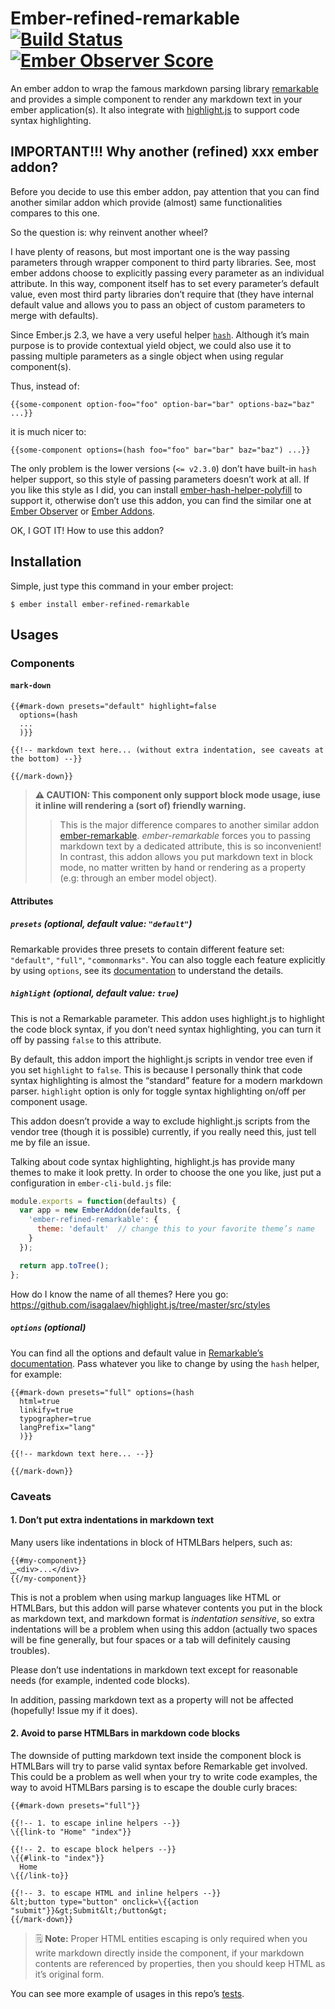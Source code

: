# Ember-refined-remarkable [![Build Status](https://travis-ci.org/very-geek/ember-refined-remarkable.svg?branch=master)](https://travis-ci.org/very-geek/ember-refined-remarkable) [![Ember Observer Score](https://emberobserver.com/badges/ember-refined-remarkable.svg)](https://emberobserver.com/addons/ember-refined-remarkable)

An ember addon to wrap the famous markdown parsing library [remarkable](https://github.com/jonschlinkert/remarkable) and provides a simple component to render any markdown text in your ember application(s). It also integrate with [highlight.js](https://highlightjs.org/) to support code syntax highlighting.

## IMPORTANT!!! Why another (refined) xxx ember addon?

Before you decide to use this ember addon, pay attention that you can find another similar addon which provide (almost) same functionalities compares to this one.

So the question is: why reinvent another wheel?

I have plenty of reasons, but most important one is the way passing parameters through wrapper component to third party libraries. See, most ember addons choose to explicitly passing every parameter as an individual attribute. In this way, component itself has to set every parameter’s default value, even most third party libraries don’t require that (they have internal default value and allows you to pass an object of custom parameters to merge with defaults).

Since Ember.js 2.3, we have a very useful helper [`hash`](http://emberjs.com/api/classes/Ember.Templates.helpers.html#method_hash). Although it’s main purpose is to provide contextual yield object, we could also use it to passing multiple parameters as a single object when using regular component(s).

Thus, instead of:

```htmlbars
{{some-component option-foo="foo" option-bar="bar" options-baz="baz" ...}}
```

it is much nicer to:

```htmlbars
{{some-component options=(hash foo="foo" bar="bar" baz="baz") ...}}
```

The only problem is the lower versions (`<= v2.3.0`) don’t have built-in `hash` helper support, so this style of passing parameters doesn’t work at all. If you like this style as I did, you can install [ember-hash-helper-polyfill](https://github.com/cibernox/ember-hash-helper-polyfill) to support it, otherwise don’t use this addon, you can find the similar one at [Ember Observer](https://emberobserver.com/) or [Ember Addons](https://www.emberaddons.com/).

OK, I GOT IT! How to use this addon?

## Installation

Simple, just type this command in your ember project:

```shell
$ ember install ember-refined-remarkable
```

## Usages

### Components

####  `mark-down`

```htmlbars
{{#mark-down presets="default" highlight=false
  options=(hash
  ...
  )}}

{{!-- markdown text here... (without extra indentation, see caveats at the bottom) --}}

{{/mark-down}}
```

> **⚠️ CAUTION: This component only support block mode usage, iuse it inline will rendering a (sort of) friendly warning.**
>
> > This is the major difference compares to another similar addon [ember-remarkable](https://github.com/johnotander/ember-remarkable). _ember-remarkable_ forces you to passing markdown text by a dedicated attribute, this is so inconvenient! In contrast, this addon allows you put markdown text in block mode, no matter written by hand or rendering as a property (e.g: through an ember model object).

#### Attributes

##### `presets` (optional, default value: `"default"`)

Remarkable provides three presets to contain different feature set: `"default"`, `"full"`, `"commonmarks"`. You can also toggle each feature explicitly by using `options`, see its [documentation](https://github.com/jonschlinkert/remarkable#presets) to understand the details.

##### `highlight` (optional, default value: `true`)

This is not a Remarkable parameter. This addon uses highlight.js to highlight the code block syntax, if you don’t need syntax highlighting, you can turn it off by passing `false` to this attribute.

By default, this addon import the highlight.js scripts in vendor tree even if you set `highlight` to `false`. This is because I personally think that code syntax highlighting is almost the “standard” feature for a modern markdown parser. `highlight` option is only for toggle syntax highlighting on/off per component usage.

This addon doesn’t provide a way to exclude highlight.js scripts from the vendor tree (though it is possible) currently, if you really need this, just tell me by file an issue.

Talking about code syntax highlighting, highlight.js has provide many themes to make it look pretty. In order to choose the one you like, just put a configuration in `ember-cli-buld.js` file:

```javascript
module.exports = function(defaults) {
  var app = new EmberAddon(defaults, {
    'ember-refined-remarkable': {
      theme: 'default'  // change this to your favorite theme’s name
    }
  });

  return app.toTree();
};
```

How do I know the name of all themes? Here you go: https://github.com/isagalaev/highlight.js/tree/master/src/styles

##### `options` (optional)

You can find all the options and default value in [Remarkable’s documentation](https://github.com/jonschlinkert/remarkable#options). Pass whatever you like to change by using the `hash` helper, for example:

```htmlbars
{{#mark-down presets="full" options=(hash
  html=true
  linkify=true
  typographer=true
  langPrefix="lang"
  )}}

{{!-- markdown text here... --}}

{{/mark-down}}
```

### Caveats

#### 1. Don’t put extra indentations in markdown text

Many users like indentations in block of HTMLBars helpers, such as:

```htmlbars
{{#my-component}}
˽˽<div>...</div>
{{/my-component}}
```

This is not a problem when using markup languages like HTML or HTMLBars, but this addon will parse whatever contents you put in the block as markdown text, and markdown format is _indentation sensitive_, so extra indentations will be a problem when using this addon (actually two spaces will be fine generally, but four spaces or a tab will definitely causing troubles).

Please don’t use indentations in markdown text except for reasonable needs (for example, indented code blocks).

In addition, passing markdown text as a property will not be affected (hopefully! Issue my if it does).

#### 2. Avoid to parse HTMLBars in markdown code blocks

The downside of putting markdown text inside the component block is HTMLBars will try to parse valid syntax before Remarkable get involved. This could be a problem as well when your try to write code examples, the way to avoid HTMLBars parsing is to escape the double curly braces:

```htmlbars
{{#mark-down presets="full"}}

{{!-- 1. to escape inline helpers --}}
\{{link-to "Home" "index"}}

{{!-- 2. to escape block helpers --}}
\{{#link-to "index"}}
  Home
\{{/link-to}}

{{!-- 3. to escape HTML and inline helpers --}}
&lt;button type="button" onclick=\{{action "submit"}}&gt;Submit&lt;/button&gt;
{{/mark-down}}
```

> 🗒 **Note:** Proper HTML entities escaping is only required when you write markdown directly inside the component, if your markdown contents are referenced by properties, then you should keep HTML as it’s original form.

You can see more example of usages in this repo’s [tests](tests/integration/components/mark-down-test.js).
